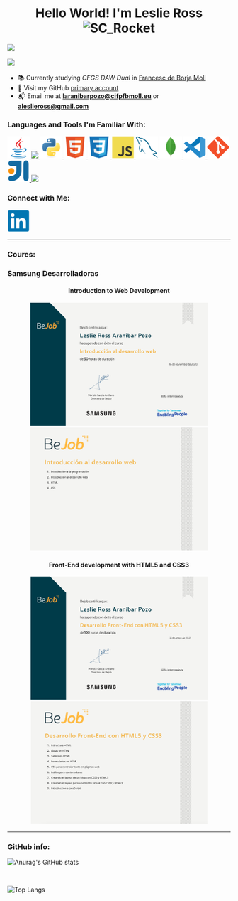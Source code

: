 <h1 align=center>Hello World! I'm Leslie Ross
 <img src="https://emoji.gg/assets/emoji/3259-sc-rocket.png" width="40px" height="40px" alt="SC_Rocket">
  </h1>
 <p align="center">
 </p>

![](https://komarev.com/ghpvc/?username=Leslie&color=blueviolet)

<img src="https://www.codewars.com/users/LeslieR0SS/badges/small"/>
<br>

* 📚 Currently studying *CFGS DAW Dual* in [Francesc de Borja Moll](https://www.cifpfbmoll.eu)
 * 👀 Visit my GitHub [primary account](https://github.com/hostileobject)
* 📬 Email me at **laranibarpozo@cifpfbmoll.eu** or **aleslieross@gmail.com**


### Languages and Tools I'm Familiar With:
<p align left>
	<a href="https://www.java.com" targer="blank">
		<img src="https://raw.githubusercontent.com/devicons/devicon/master/icons/java/java-original.svg" width=50/>
        </a>
	<a href="https://maven.apache.org" targer="blank">
		<img src="https://api.iconify.design/vscode-icons/file-type-maven.svg" width=50/>
	</a>
	<a href="https://www.python.org" targer="blank">
		<img src="https://raw.githubusercontent.com/devicons/devicon/master/icons/python/python-original.svg" width=50/>
	<a href="https://html.spec.whatwg.org/multipage/" targer="blank">
		<img src="https://raw.githubusercontent.com/devicons/devicon/master/icons/html5/html5-original.svg" width=50/>
	</a>
	<a href="https://www.w3.org/Style/CSS/" targer="blank">
		<img src="https://raw.githubusercontent.com/devicons/devicon/master/icons/css3/css3-original.svg" width=50/>
	<a href="https://www.javascript.com" targer="blank">
		<img src="https://raw.githubusercontent.com/devicons/devicon/master/icons/javascript/javascript-original.svg" width=50/>
	<a href="https://www.mysql.com" targer="blank">
		<img src="https://raw.githubusercontent.com/devicons/devicon/master/icons/mysql/mysql-original.svg" width=50/>
	</a>	
	<a href="https://www.mongodb.com" targer="blank">
		<img src="https://raw.githubusercontent.com/devicons/devicon/master/icons/mongodb/mongodb-original.svg" width=50/>
	</a>
	<a href="https://code.visualstudio.com" targer="blank">
		<img src="https://raw.githubusercontent.com/devicons/devicon/master/icons/vscode/vscode-original.svg" width=50/>
	</a>
	<a href="https://www.git-scm.com" targer="blank">
		<img src="https://raw.githubusercontent.com/devicons/devicon/master/icons/git/git-original.svg" width=50/>
	</a>
    <a href="https://www.jetbrains.com/es-es/idea/" targer="blank">
		<img src="https://raw.githubusercontent.com/devicons/devicon/master/icons/intellij/intellij-original.svg" width=50/>
	</a>
    <a href="https://www.jetbrains.com/es-es/idea/" targer="blank">
		<img src="https://api.iconify.design/icon-park/seo.svg" width=50/>
	</a>
</p>
</p>

### Connect with Me:
<a href="https://www.linkedin.com/in/leslie-a-a081221ab/" targer="blank">
	<img src="https://raw.githubusercontent.com/devicons/devicon/master/icons/linkedin/linkedin-original.svg" width=50/>
</a>

---
### Coures:

<h3>Samsung Desarrolladoras </h3>
<h4 align="center">Introduction to Web Development</h4>
<p align="center">
  <img src="./certificados/niv1.png" alt="Introduction to Web Development" width="400px">
  <img src="./certificados/niv1_contenidos.png" alt="MongoDB Course proof" width="400px">
</p>

<h4 align="center">Front-End development with HTML5 and CSS3</h4>
<p align="center">
  <img src="./certificados/niv2.png" alt="MongoDB Course proof" width="400px">
  <img src="./certificados/niv2_contenidos.png" alt="MongoDB Course proof" width="400px">
</p>

---
### GitHub info:

![Anurag's GitHub stats](https://github-readme-stats.vercel.app/api?username=LeslieR0SS&show_icons=true&theme=radical)

<br>

![Top Langs](https://github-readme-stats.vercel.app/api/top-langs/?username=LeslieR0SS&layout=compact)
